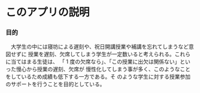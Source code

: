 # このアプリの説明
### 目的
　大学生の中には寝坊による遅刻や、祝日開講授業や補講を忘れてしまうなど意図せずに
授業を遅刻、欠席してしまう学生が一定数いると考えられる。これらに当てはまる生徒は、
「 1 度の欠席なら」、「この授業に出欠は関係ない」といった慢心から授業の遅刻、欠席が
慢性化してしまう事が多く、このようなことをしているため成績も低下する一方である。そ
のような学生に対する授業参加のサポートを行うことを目的としている。

